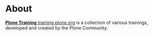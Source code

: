 # About

[**Plone Training** training.plone.org](https://training.plone.org) is a collection of various trainings, developed and created by the Plone Community.
